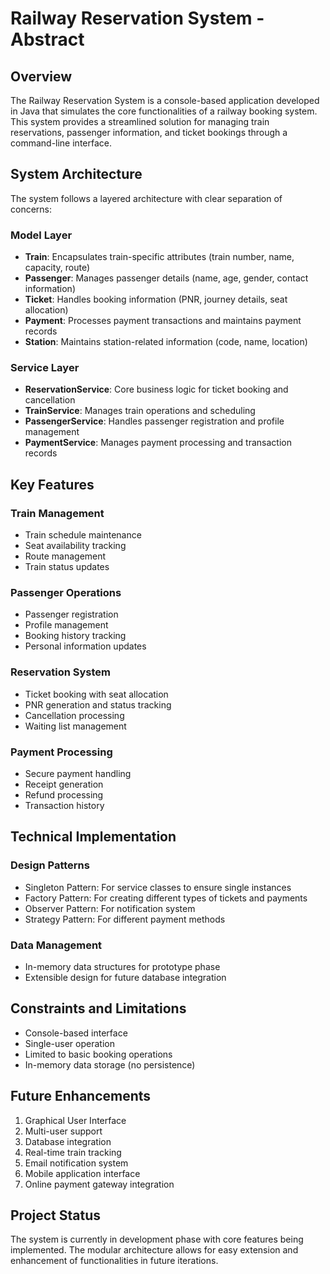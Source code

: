 # Railway Reservation System - Abstract

## Overview
The Railway Reservation System is a console-based application developed in Java that simulates the core functionalities of a railway booking system. This system provides a streamlined solution for managing train reservations, passenger information, and ticket bookings through a command-line interface.

## System Architecture

The system follows a layered architecture with clear separation of concerns:

### Model Layer
- **Train**: Encapsulates train-specific attributes (train number, name, capacity, route)
- **Passenger**: Manages passenger details (name, age, gender, contact information)
- **Ticket**: Handles booking information (PNR, journey details, seat allocation)
- **Payment**: Processes payment transactions and maintains payment records
- **Station**: Maintains station-related information (code, name, location)

### Service Layer
- **ReservationService**: Core business logic for ticket booking and cancellation
- **TrainService**: Manages train operations and scheduling
- **PassengerService**: Handles passenger registration and profile management
- **PaymentService**: Manages payment processing and transaction records

## Key Features

### Train Management
- Train schedule maintenance
- Seat availability tracking
- Route management
- Train status updates

### Passenger Operations
- Passenger registration
- Profile management
- Booking history tracking
- Personal information updates

### Reservation System
- Ticket booking with seat allocation
- PNR generation and status tracking
- Cancellation processing
- Waiting list management

### Payment Processing
- Secure payment handling
- Receipt generation
- Refund processing
- Transaction history

## Technical Implementation

### Design Patterns
- Singleton Pattern: For service classes to ensure single instances
- Factory Pattern: For creating different types of tickets and payments
- Observer Pattern: For notification system
- Strategy Pattern: For different payment methods

### Data Management
- In-memory data structures for prototype phase
- Extensible design for future database integration

## Constraints and Limitations
- Console-based interface
- Single-user operation
- Limited to basic booking operations
- In-memory data storage (no persistence)

## Future Enhancements
1. Graphical User Interface
2. Multi-user support
3. Database integration
4. Real-time train tracking
5. Email notification system
6. Mobile application interface
7. Online payment gateway integration

## Project Status
The system is currently in development phase with core features being implemented. The modular architecture allows for easy extension and enhancement of functionalities in future iterations.
